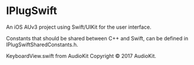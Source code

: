# IPlugSwift
An iOS AUv3 project using Swift/UIKit for the user interface.

Constants that should be shared between C++ and Swift, can be defined in IPlugSwiftSharedConstants.h.


KeyboardView.swift from AudioKit Copyright © 2017 AudioKit. 
